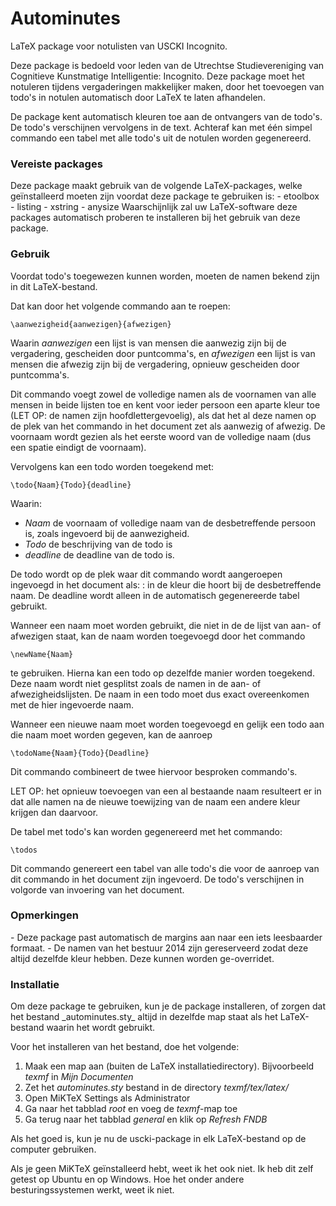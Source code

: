 Autominutes
===========

LaTeX package voor notulisten van USCKI Incognito.

Deze package is bedoeld voor leden van de Utrechtse Studievereniging van Cognitieve Kunstmatige Intelligentie: Incognito.
Deze package moet het notuleren tijdens vergaderingen makkelijker maken, door het toevoegen van todo's in notulen automatisch door LaTeX te laten afhandelen.

De package kent automatisch kleuren toe aan de ontvangers van de todo's. 
De todo's verschijnen vervolgens in de text.
Achteraf kan met één simpel commando een tabel met alle todo's uit de notulen worden gegenereerd.

<h3>Vereiste packages</h3>
Deze package maakt gebruik van de volgende LaTeX-packages, welke geïnstalleerd moeten zijn voordat deze package te gebruiken is:
- etoolbox
- listing
- xstring
- anysize
Waarschijnlijk zal uw LaTeX-software deze packages automatisch proberen te installeren bij het gebruik van deze package.

<h3>Gebruik</h3>
Voordat todo's toegewezen kunnen worden, moeten de namen bekend zijn in dit LaTeX-bestand.

Dat kan door het volgende commando aan te roepen:
```TeX
\aanwezigheid{aanwezigen}{afwezigen}
```
Waarin  _aanwezigen_ een lijst is van mensen die aanwezig zijn bij de vergadering, gescheiden door puntcomma's, en  _afwezigen_  een lijst is van mensen die afwezig zijn bij de vergadering, opnieuw gescheiden door puntcomma's.

Dit commando voegt zowel de volledige namen als de voornamen van alle mensen in beide lijsten toe en kent voor ieder persoon een aparte kleur toe (LET OP: de namen zijn hoofdlettergevoelig), als dat het al deze namen op de plek van het commando in het document zet als aanwezig of afwezig. 
De voornaam wordt gezien als het eerste woord van de volledige naam (dus een spatie eindigt de voornaam).

Vervolgens kan een todo worden toegekend met:
```TeX
\todo{Naam}{Todo}{deadline}
```
Waarin:
- _Naam_  de voornaam of volledige naam van de desbetreffende persoon is, zoals ingevoerd bij de aanwezigheid.
- _Todo_  de beschrijving van de todo is
- _deadline_  de deadline van de todo is.

De todo wordt op de plek waar dit commando wordt aangeroepen ingevoegd in het document als:
    <Naam>: <Todo>
in de kleur die hoort bij de desbetreffende naam.
De deadline wordt alleen in de automatisch gegenereerde tabel gebruikt.

Wanneer een naam moet worden gebruikt, die niet in de de lijst van aan- of afwezigen staat, kan de naam worden toegevoegd door het commando
```TeX
\newName{Naam}
```
te gebruiken. Hierna kan een todo op dezelfde manier worden toegekend.
Deze naam wordt niet gesplitst zoals de namen in de aan- of afwezigheidslijsten. De naam in een todo moet dus exact overeenkomen met de hier ingevoerde naam.

Wanneer een nieuwe naam moet worden toegevoegd en gelijk een todo aan die naam moet worden gegeven, kan de aanroep
```TeX
\todoName{Naam}{Todo}{Deadline}
```
Dit commando combineert de twee hiervoor besproken commando's.

LET OP: het opnieuw toevoegen van een al bestaande naam resulteert er in dat alle namen na de nieuwe toewijzing van de naam een andere kleur krijgen dan daarvoor.

De tabel met todo's kan worden gegenereerd met het commando:
```TeX
\todos
```
Dit commando genereert een tabel van alle todo's die voor de aanroep van dit commando in het document zijn ingevoerd. 
De todo's verschijnen in volgorde van invoering van het document.

<h3>Opmerkingen</h3>
- Deze package past automatisch de margins aan naar een iets leesbaarder formaat.
- De namen van het bestuur 2014 zijn gereserveerd zodat deze altijd dezelfde kleur hebben. Deze kunnen worden ge-overridet.

<h3>Installatie</h3>
Om deze package te gebruiken, kun je de package installeren, of zorgen dat het bestand  _autominutes.sty_ altijd in dezelfde map staat als het LaTeX-bestand waarin het wordt gebruikt.

Voor het installeren van het bestand, doe het volgende:
1) Maak een map aan (buiten de LaTeX installatiedirectory). Bijvoorbeeld  _texmf_  in  _Mijn Documenten_
2) Zet het  _autominutes.sty_  bestand in de directory  _texmf/tex/latex/_  
3) Open MiKTeX Settings als Administrator
4) Ga naar het tabblad  _root_  en voeg de _texmf_-map toe
5) Ga terug naar het tabblad  _general_  en klik op  _Refresh FNDB_

Als het goed is, kun je nu de uscki-package in elk LaTeX-bestand op de computer gebruiken.

Als je geen MiKTeX geïnstalleerd hebt, weet ik het ook niet. Ik heb dit zelf getest op Ubuntu en op Windows. Hoe het onder andere besturingssystemen werkt, weet ik niet.


